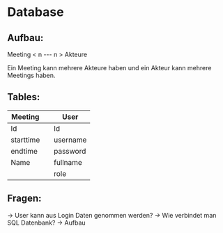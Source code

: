 # Database

## Aufbau:
Meeting < n --- n > Akteure

Ein Meeting kann mehrere Akteure haben und ein  Akteur kann mehrere Meetings haben. 

## Tables:
| Meeting |  | User | 
| ----- | ------ | ------ |
| Id || Id |
| starttime || username |
| endtime || password |
| Name | | fullname|
||| role |

## Fragen:
-> User kann aus Login Daten genommen werden?
-> Wie verbindet man SQL Datenbank?
-> Aufbau